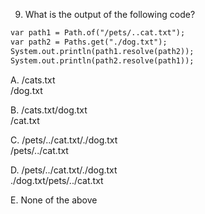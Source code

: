 9. What is the output of the following code?

```markdown
var path1 = Path.of("/pets/..cat.txt");
var path2 = Paths.get("./dog.txt");
System.out.println(path1.resolve(path2));
System.out.println(path2.resolve(path1));
```

A. /cats.txt <br>
   /dog.txt


B. /cats.txt/dog.txt <br>
   /cat.txt

C. /pets/../cat.txt/./dog.txt <br>
   /pets/../cat.txt


D. /pets/../cat.txt/./dog.txt  <br>
   ./dog.txt/pets/../cat.txt

E. None of the above

